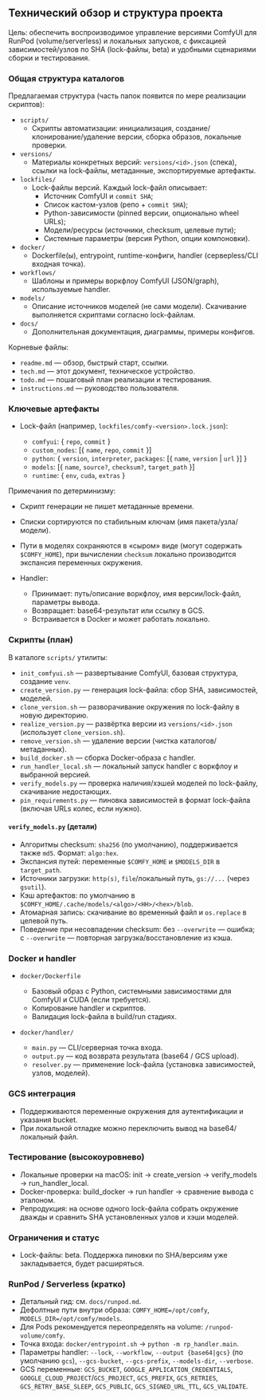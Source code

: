 ## Технический обзор и структура проекта

Цель: обеспечить воспроизводимое управление версиями ComfyUI для RunPod (volume/serverless) и локальных запусков, с фиксацией зависимостей/узлов по SHA (lock-файлы, beta) и удобными сценариями сборки и тестирования.

### Общая структура каталогов

Предлагаемая структура (часть папок появится по мере реализации скриптов):

-   `scripts/`
    -   Скрипты автоматизации: инициализация, создание/клонирование/удаление версии, сборка образов, локальные проверки.
-   `versions/`
    -   Материалы конкретных версий: `versions/<id>.json` (спека), ссылки на lock‑файлы, метаданные, экспортируемые артефакты.
-   `lockfiles/`
    -   Lock-файлы версий. Каждый lock-файл описывает:
        -   Источник ComfyUI и `commit SHA`;
        -   Список кастом-узлов (репо + `commit SHA`);
        -   Python-зависимости (pinned версии, опционально wheel URLs);
        -   Модели/ресурсы (источники, checksum, целевые пути);
        -   Системные параметры (версия Python, опции компоновки).
-   `docker/`
    -   Dockerfile(ы), entrypoint, runtime-конфиги, handler (серверless/CLI входная точка).
-   `workflows/`
    -   Шаблоны и примеры воркфлоу ComfyUI (JSON/graph), используемые handler.
-   `models/`
    -   Описание источников моделей (не сами модели). Скачивание выполняется скриптами согласно lock-файлам.
-   `docs/`
    -   Дополнительная документация, диаграммы, примеры конфигов.

Корневые файлы:

-   `readme.md` — обзор, быстрый старт, ссылки.
-   `tech.md` — этот документ, техническое устройство.
-   `todo.md` — пошаговый план реализации и тестирования.
-   `instructions.md` — руководство пользователя.

### Ключевые артефакты

-   Lock-файл (например, `lockfiles/comfy-<version>.lock.json`):

    -   `comfyui`: { `repo`, `commit` }
    -   `custom_nodes`: [{ `name`, `repo`, `commit` }]
    -   `python`: { `version`, `interpreter`, `packages`: [{ `name`, `version` | `url` }] }
    -   `models`: [{ `name`, `source?`, `checksum?`, `target_path` }]
    -   `runtime`: { `env`, `cuda`, `extras` }

Примечания по детерминизму:

-   Скрипт генерации не пишет метаданные времени.
-   Списки сортируются по стабильным ключам (имя пакета/узла/модели).
-   Пути в моделях сохраняются в «сыром» виде (могут содержать `$COMFY_HOME`),
    при вычислении `checksum` локально производится экспансия переменных окружения.

-   Handler:
    -   Принимает: путь/описание воркфлоу, имя версии/lock-файл, параметры вывода.
    -   Возвращает: base64-результат или ссылку в GCS.
    -   Встраивается в Docker и может работать локально.

### Скрипты (план)

В каталоге `scripts/` утилиты:

-   `init_comfyui.sh` — развертывание ComfyUI, базовая структура, создание `venv`.
-   `create_version.py` — генерация lock-файла: сбор SHA, зависимостей, моделей.
-   `clone_version.sh` — разворачивание окружения по lock-файлу в новую директорию.
-   `realize_version.py` — развёртка версии из `versions/<id>.json` (использует `clone_version.sh`).
-   `remove_version.sh` — удаление версии (чистка каталогов/метаданных).
-   `build_docker.sh` — сборка Docker-образа с handler.
-   `run_handler_local.sh` — локальный запуск handler с воркфлоу и выбранной версией.
-   `verify_models.py` — проверка наличия/хэшей моделей по lock-файлу, скачивание недостающих.
-   `pin_requirements.py` — пиновка зависимостей в формат lock-файла (включая URLs колес, если нужно).

#### `verify_models.py` (детали)

-   Алгоритмы checksum: `sha256` (по умолчанию), поддерживается также `md5`. Формат: `algo:hex`.
-   Экспансия путей: переменные `$COMFY_HOME` и `$MODELS_DIR` в `target_path`.
-   Источники загрузки: `http(s)`, `file`/локальный путь, `gs://...` (через `gsutil`).
-   Кэш артефактов: по умолчанию в `$COMFY_HOME/.cache/models/<algo>/<HH>/<hex>/blob`.
-   Атомарная запись: скачивание во временный файл и `os.replace` в целевой путь.
-   Поведение при несовпадении checksum: без `--overwrite` — ошибка; с `--overwrite` — повторная загрузка/восстановление из кэша.

### Docker и handler

-   `docker/Dockerfile`

    -   Базовый образ с Python, системными зависимостями для ComfyUI и CUDA (если требуется).
    -   Копирование handler и скриптов.
    -   Валидация lock-файла в build/run стадиях.

-   `docker/handler/`
    -   `main.py` — CLI/серверная точка входа.
    -   `output.py` — код возврата результата (base64 / GCS upload).
    -   `resolver.py` — применение lock-файла (установка зависимостей, узлов, моделей).

### GCS интеграция

-   Поддерживаются переменные окружения для аутентификации и указания bucket.
-   При локальной отладке можно переключить вывод на base64/локальный файл.

### Тестирование (высокоуровнево)

-   Локальные проверки на macOS: init → create_version → verify_models → run_handler_local.
-   Docker-проверка: build_docker → run handler → сравнение вывода с эталоном.
-   Репродукция: на основе одного lock-файла собрать окружение дважды и сравнить SHA установленных узлов и хэши моделей.

### Ограничения и статус

-   Lock-файлы: beta. Поддержка пиновки по SHA/версиям уже закладывается, будет расширяться.

### RunPod / Serverless (кратко)

-   Детальный гид: см. `docs/runpod.md`.
-   Дефолтные пути внутри образа: `COMFY_HOME=/opt/comfy`, `MODELS_DIR=/opt/comfy/models`.
-   Для Pods рекомендуется переопределять на volume: `/runpod-volume/comfy`.
-   Точка входа: `docker/entrypoint.sh` → `python -m rp_handler.main`.
-   Параметры handler: `--lock`, `--workflow`, `--output {base64|gcs}` (по умолчанию `gcs`), `--gcs-bucket`, `--gcs-prefix`, `--models-dir`, `--verbose`.
-   GCS переменные: `GCS_BUCKET`, `GOOGLE_APPLICATION_CREDENTIALS`, `GOOGLE_CLOUD_PROJECT`/`GCS_PROJECT`, `GCS_PREFIX`, `GCS_RETRIES`, `GCS_RETRY_BASE_SLEEP`, `GCS_PUBLIC`, `GCS_SIGNED_URL_TTL`, `GCS_VALIDATE`.
